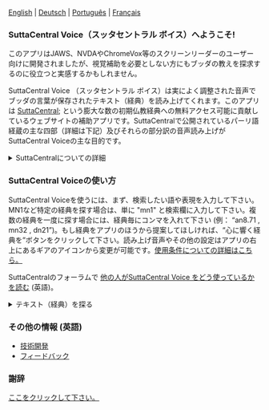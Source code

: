 [English](https://github.com/sc-voice/sc-voice/wiki)  |  [Deutsch](https://github.com/sc-voice/sc-voice/wiki/Home-DE)  |  [Português](https://github.com/sc-voice/sc-voice/wiki/Home-PT)  |  [Français](https://github.com/sc-voice/sc-voice/wiki/Home-FR)

### SuttaCentral Voice（スッタセントラル ボイス）へようこそ!

このアプリはJAWS、NVDAやChromeVox等のスクリーンリーダーのユーザー向けに開発されましたが、視覚補助を必要としない方にもブッダの教えを探求するのに役立つと実感するかもしれません。

SuttaCentral Voice （スッタセントラル ボイス）は実によく調整された音声でブッダの言葉が保存されたテキスト（経典）を読み上げてくれます。このアプリは <a href="https://suttacentral.net" target="_blank">SuttaCentral</a>; という膨大な数の初期仏教経典への無料アクセス可能に貢献しているウェブサイトの補助アプリです。SuttaCentralで公開されているパーリ語経蔵の主な四部（詳細は下記）及びそれらの部分訳の音声読み上げがSuttaCentral Voiceの主な目的です。

<details>
<summary>SuttaCentralについての詳細</summary>

* <a href="https://suttacentral.net/introduction" target="_blank">SuttaCentralの紹介</a> 
* <a href="https://suttacentral.net/methodology" target="_blank">SuttaCentralの方法論</a>
* <a href="https://suttacentral.net/numbering" target="_blank">SuttaCentralのナンバリング法</a>
* <a href="https://suttacentral.net/abbreviations" target="_blank">SuttaCentralで使用されている略語</a>
* <a href="https://suttacentral.net/acknowledgments" target="_blank">謝辞</a>

</details>

### SuttaCentral Voiceの使い方

SuttaCentral Voiceを使うには、まず、検索したい語や表現を入力して下さい。MN1など特定の経典を探す場合は、単に "mn1" と検索欄に入力して下さい。複数の経典を一度に探す場合には、経典毎にコンマを入れて下さい (例： “an8.71 <span aria-label="comma"> </span><span aria-hidden="true">,</span> mn32 <span aria-label="comma"> </span><span aria-hidden="true">,</span> dn21”)。もし経典をアプリのほうから提案してほしければ、“心に響く経典を”ボタンをクリックして下さい。読み上げ音声やその他の設定はアプリの右上にあるギアのアイコンから変更が可能です。<a href="https://github.com/sc-voice/sc-voice/wiki/ToC" target="_blank">使用条件についての詳細はこちら。</a>

SuttaCentralのフォーラムで <a href="https://discourse.suttacentral.net/t/how-do-you-use-suttacentral-voice/12384" target="_blank">他の人がSuttaCentral Voice をどう使っているかを読む</a> (英語)。

<details>
<summary>テキスト（経典）を探る</summary>

SuttaCentralでは、ブッダの教えを記録したパーリ仏典のうち、経と律の二蔵についての概論を読むことができます。

* <a href="https://suttacentral.net/discourses" target="_blank">経蔵（説教）概論</a>
* <a href="https://suttacentral.net/vinaya" target="_blank">律蔵（僧の規則）概論</a>

また、SuttaCentralはパーリ語経典の詳細や機微を深く解説した手引書を多数公開しています。

* <a href="https://suttacentral.net/general-guide-sujato" target="_blank">パーリ語経典読者の手引書</a>
* <a href="https://suttacentral.net/dn-guide-sujato" target="_blank">長部―読み物及び編集作品としてのダンマ</a>
* <a href="https://suttacentral.net/mn-guide-sujato" target="_blank">中部―奥深い真実についての会話</a>
* <a href="https://suttacentral.net/sn-guide-sujato" target="_blank">相応部―仏教哲学の青写真</a>
* <a href="https://suttacentral.net/an-guide-sujato" target="_blank">増支部―日常に役立つ教え</a>

下記の索引や語彙集も検索に役立つかもしれません。

* <a href="https://suttacentral.net/subjects" target="_blank">用語・語句の索引</a>
* <a href="https://suttacentral.net/similes" target="_blank">喩えの索引</a>
* <a href="https://suttacentral.net/names" target="_blank">名前の索引</a>
* <a href="https://suttacentral.net/terminology" target="_blank">基本的なパーリ語語彙録</a>

</details>

### その他の情報 (英語)
* <a href="https://github.com/sc-voice/sc-voice/wiki/ToC#engineering-and-development" target="_blank">技術開発</a>
* <a href="https://discourse.suttacentral.net/tags/sc-voice" target="_blank">フィードバック</a>

### 謝辞
[ここをクリックして下さい。](https://github.com/sc-voice/sc-voice/wiki/Acknowledgements)
